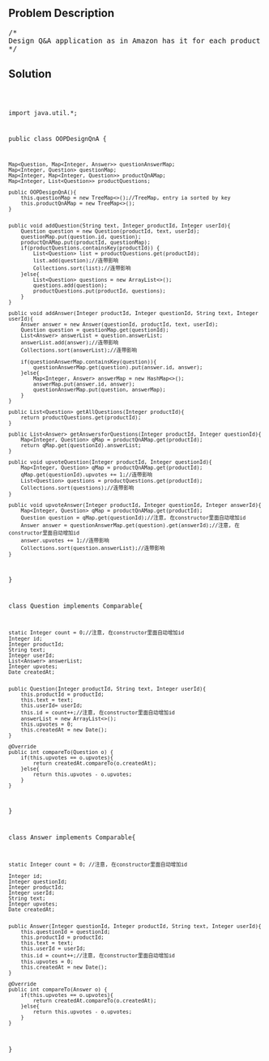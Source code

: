 <!--
<style>
  body { font-family: Arial, sans-serif; }
  .container { max-width: 100%; margin: 0 auto; padding: 10px; }
  .comment-block { max-width: 30%; background-color: #f9f9f9; padding: 10px; border-left: 5px solid #ccc; overflow-wrap: break-word; white-space: pre-wrap; }
  .code-block { background-color: #f4f4f4; padding: 10px; border: 1px solid #ddd; overflow-wrap: break-word; white-space: pre-wrap; }
</style>
-->

<div class='container'>
<h2>Problem Description</h2>
<div class='comment-block'>
<pre>
/*
Design Q&A application as in Amazon has it for each product
*/
</pre>
</div>

<h2>Solution</h2>
<div class='code-block'>
<pre><code class='language-java'>

import java.util.*;

public class OOPDesignQnA {

    Map<Question, Map<Integer, Answer>> questionAnswerMap;
    Map<Integer, Question> questionMap;
    Map<Integer, Map<Integer, Question>> productQnAMap;
    Map<Integer, List<Question>> productQuestions;

    public OOPDesignQnA(){
        this.questionMap = new TreeMap<>();//TreeMap, entry ia sorted by key
        this.productQnAMap = new TreeMap<>();
    }


    public void addQuestion(String text, Integer productId, Integer userId){
        Question question = new Question(productId, text, userId);
        questionMap.put(question.id, question);
        productQnAMap.put(productId, questionMap);
        if(productQuestions.containsKey(productId)) {
            List<Question> list = productQuestions.get(productId);
            list.add(question);//连带影响
            Collections.sort(list);//连带影响
        }else{
            List<Question> questions = new ArrayList<>();
            questions.add(question);
            productQuestions.put(productId, questions);
        }
    }

    public void addAnswer(Integer productId, Integer questionId, String text, Integer userId){
        Answer answer = new Answer(questionId, productId, text, userId);
        Question question = questionMap.get(questionId);
        List<Answer> answerList = question.answerList;
        answerList.add(answer);//连带影响
        Collections.sort(answerList);//连带影响

        if(questionAnswerMap.containsKey(question)){
            questionAnswerMap.get(question).put(answer.id, answer);
        }else{
            Map<Integer, Answer> answerMap = new HashMap<>();
            answerMap.put(answer.id, answer);
            questionAnswerMap.put(question, answerMap);
        }
    }

    public List<Question> getAllQuestions(Integer productId){
        return productQuestions.get(productId);
    }

    public List<Answer> getAnswersforQuestions(Integer productId, Integer questionId){
        Map<Integer, Question> qMap = productQnAMap.get(productId);
        return qMap.get(questionId).answerList;
    }

    public void upvoteQuestion(Integer productId, Integer questionId){
        Map<Integer, Question> qMap = productQnAMap.get(productId);
        qMap.get(questionId).upvotes += 1;//连带影响
        List<Question> questions = productQuestions.get(productId);
        Collections.sort(questions);//连带影响
    }

    public void upvoteAnswer(Integer productId, Integer questionId, Integer answerId){
        Map<Integer, Question> qMap = productQnAMap.get(productId);
        Question question = qMap.get(questionId);//注意, 在constructor里面自动增加id
        Answer answer = questionAnswerMap.get(question).get(answerId);//注意, 在constructor里面自动增加id
        answer.upvotes += 1;//连带影响
        Collections.sort(question.answerList);//连带影响
    }

}

class Question implements Comparable<Question>{

    static Integer count = 0;//注意, 在constructor里面自动增加id
    Integer id;
    Integer productId;
    String text;
    Integer userId;
    List<Answer> answerList;
    Integer upvotes;
    Date createdAt;


    public Question(Integer productId, String text, Integer userId){
        this.productId = productId;
        this.text = text;
        this.userId= userId;
        this.id = count++;//注意, 在constructor里面自动增加id
        answerList = new ArrayList<>();
        this.upvotes = 0;
        this.createdAt = new Date();
    }

    @Override
    public int compareTo(Question o) {
        if(this.upvotes == o.upvotes){
            return createdAt.compareTo(o.createdAt);
        }else{
            return this.upvotes - o.upvotes;
        }
    }

}


class Answer implements Comparable<Answer>{

    static Integer count = 0; //注意, 在constructor里面自动增加id

    Integer id; 
    Integer questionId;
    Integer productId;
    Integer userId;
    String text;
    Integer upvotes;
    Date createdAt;


    public Answer(Integer questionId, Integer productId, String text, Integer userId){
        this.questionId = questionId;
        this.productId = productId;
        this.text = text;
        this.userId = userId;
        this.id = count++;//注意, 在constructor里面自动增加id
        this.upvotes = 0;
        this.createdAt = new Date();
    }

    @Override
    public int compareTo(Answer o) {
        if(this.upvotes == o.upvotes){
            return createdAt.compareTo(o.createdAt);
        }else{
            return this.upvotes - o.upvotes;
        }
    }
}</code></pre>
</div>
</div>
